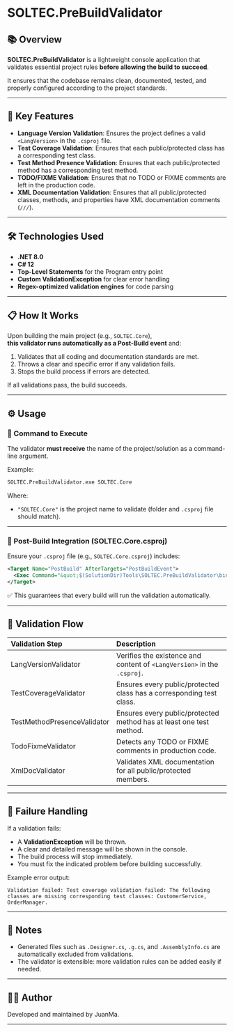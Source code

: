 # SOLTEC.PreBuildValidator

## 📚 Overview

**SOLTEC.PreBuildValidator** is a lightweight console application that validates essential project rules **before allowing the build to succeed**.

It ensures that the codebase remains clean, documented, tested, and properly configured according to the project standards.

---

## 🚀 Key Features

- **Language Version Validation**: Ensures the project defines a valid `<LangVersion>` in the `.csproj` file.
- **Test Coverage Validation**: Ensures that each public/protected class has a corresponding test class.
- **Test Method Presence Validation**: Ensures that each public/protected method has a corresponding test method.
- **TODO/FIXME Validation**: Ensures that no TODO or FIXME comments are left in the production code.
- **XML Documentation Validation**: Ensures that all public/protected classes, methods, and properties have XML documentation comments (`///`).

---

## 🛠️ Technologies Used

- **.NET 8.0**
- **C# 12**
- **Top-Level Statements** for the Program entry point
- **Custom ValidationException** for clear error handling
- **Regex-optimized validation engines** for code parsing

---

## 📋 How It Works

Upon building the main project (e.g., `SOLTEC.Core`),  
**this validator runs automatically as a Post-Build event** and:

1. Validates that all coding and documentation standards are met.
2. Throws a clear and specific error if any validation fails.
3. Stops the build process if errors are detected.

If all validations pass, the build succeeds.

---

## ⚙️ Usage

### 🎯 Command to Execute

The validator **must receive** the name of the project/solution as a command-line argument.

Example:

```bash
SOLTEC.PreBuildValidator.exe SOLTEC.Core
```

Where:
- `"SOLTEC.Core"` is the project name to validate (folder and `.csproj` file should match).

---

### 📄 Post-Build Integration (SOLTEC.Core.csproj)

Ensure your `.csproj` file (e.g., `SOLTEC.Core.csproj`) includes:

```xml
<Target Name="PostBuild" AfterTargets="PostBuildEvent">
  <Exec Command="&quot;$(SolutionDir)Tools\SOLTEC.PreBuildValidator\bin\Debug\net8.0\SOLTEC.PreBuildValidator.exe&quot; SOLTEC.Core" />
</Target>
```

✅ This guarantees that every build will run the validation automatically.

---

## 📑 Validation Flow

| Validation Step | Description |
|:---|:---|
| LangVersionValidator | Verifies the existence and content of `<LangVersion>` in the `.csproj`. |
| TestCoverageValidator | Ensures every public/protected class has a corresponding test class. |
| TestMethodPresenceValidator | Ensures every public/protected method has at least one test method. |
| TodoFixmeValidator | Detects any TODO or FIXME comments in production code. |
| XmlDocValidator | Validates XML documentation for all public/protected members. |

---

## 🛑 Failure Handling

If a validation fails:

- A **ValidationException** will be thrown.
- A clear and detailed message will be shown in the console.
- The build process will stop immediately.
- You must fix the indicated problem before building successfully.

Example error output:

```plaintext
Validation failed: Test coverage validation failed: The following classes are missing corresponding test classes: CustomerService, OrderManager.
```

---

## 📢 Notes

- Generated files such as `.Designer.cs`, `.g.cs`, and `.AssemblyInfo.cs` are automatically excluded from validations.
- The validator is extensible: more validation rules can be added easily if needed.

---

## 👨‍💻 Author

Developed and maintained by JuanMa.

---
